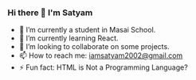 ### Hi there 👋 I'm Satyam



- 🔭 I’m currently a student in Masai School.
- 🌱 I’m currently learning React.
- 👯 I’m looking to collaborate on some projects.
- 📫 How to reach me: iamsatyam2002@gmail.com
- ⚡ Fun fact: HTML is Not a Programming Language?

